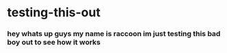 # testing-this-out
### hey whats up guys my name is raccoon im just testing this bad boy out to see how it works
